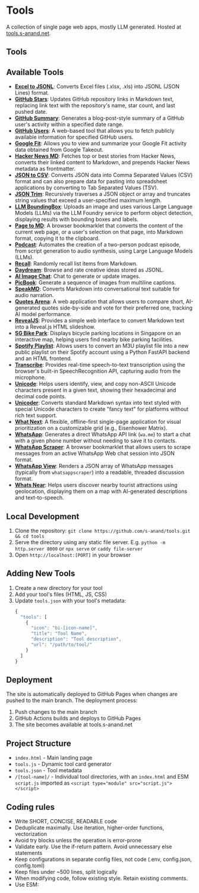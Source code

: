 # Tools

A collection of single page web apps, mostly LLM generated. Hosted at [tools.s-anand.net](./https://tools.s-anand.net).

## Tools

## Available Tools

- **[Excel to JSONL](./excel2jsonl/)**: Converts Excel files (.xlsx, .xls) into JSONL (JSON Lines) format.
- **[GitHub Stars](./githubstars/)**: Updates GitHub repository links in Markdown text, replacing link text with the repository's name, star count, and last pushed date.
- **[GitHub Summary](./githubsummary/)**: Generates a blog-post-style summary of a GitHub user's activity within a specified date range.
- **[GitHub Users](./githubusers/)**: A web-based tool that allows you to fetch publicly available information for specified GitHub users.
- **[Google Fit](./googlefit/)**: Allows you to view and summarize your Google Fit activity data obtained from Google Takeout.
- **[Hacker News MD](./hackernewsmd/)**: Fetches top or best stories from Hacker News, converts their linked content to Markdown, and prepends Hacker News metadata as frontmatter.
- **[JSON to CSV](./json2csv/)**: Converts JSON data into Comma Separated Values (CSV) format and can also prepare data for pasting into spreadsheet applications by converting to Tab Separated Values (TSV).
- **[JSON Trim](./jsontrim/)**: Recursively traverses a JSON object or array and truncates string values that exceed a user-specified maximum length.
- **[LLM BoundingBox](./llmboundingbox/)**: Uploads an image and uses various Large Language Models (LLMs) via the LLM Foundry service to perform object detection, displaying results with bounding boxes and labels.
- **[Page to MD](./page2md/)**: A browser bookmarklet that converts the content of the current web page, or a user's selection on that page, into Markdown format, copying it to the clipboard.
- **[Podcast](./podcast/)**: Automates the creation of a two-person podcast episode, from script generation to audio synthesis, using Large Language Models (LLMs).
- **[Recall](./recall/)**: Randomly recall list items from Markdown.
- **[Daydream](./daydream/)**: Browse and rate creative ideas stored as JSONL.
- **[AI Image Chat](./imagegen/)**: Chat to generate or update images.
- **[PicBook](./picbook/)**: Generate a sequence of images from multiline captions.
- **[SpeakMD](./speakmd/)**: Converts Markdown into conversational text suitable for audio narration.
- **[Quotes Arena](./quotesarena/)**: A web application that allows users to compare short, AI-generated quotes side-by-side and vote for their preferred one, tracking AI model performance.
- **[RevealJS](./revealjs/)**: Provides a simple web interface to convert Markdown text into a Reveal.js HTML slideshow.
- **[SG Bike Park](./sgbikepark/)**: Displays bicycle parking locations in Singapore on an interactive map, helping users find nearby bike parking facilities.
- **[Spotify Playlist](./spotifyplaylist/)**: Allows users to convert an M3U playlist file into a new public playlist on their Spotify account using a Python FastAPI backend and an HTML frontend.
- **[Transcribe](./transcribe/)**: Provides real-time speech-to-text transcription using the browser's built-in SpeechRecognition API, capturing audio from the microphone.
- **[Unicode](./unicode/)**: Helps users identify, view, and copy non-ASCII Unicode characters present in a given text, showing their hexadecimal and decimal code points.
- **[Unicoder](./unicoder/)**: Converts standard Markdown syntax into text styled with special Unicode characters to create "fancy text" for platforms without rich text support.
- **[What Next](./whatnext/)**: A flexible, offline-first single-page application for visual prioritization on a customizable grid (e.g., Eisenhower Matrix).
- **[WhatsApp](./whatsapp/)**: Generates a direct WhatsApp API link (`wa.me`) to start a chat with a given phone number without needing to save it to contacts.
- **[WhatsApp Scraper](./whatsappscraper/)**: A browser bookmarklet that allows users to scrape messages from an active WhatsApp Web chat session into JSON format.
- **[WhatsApp View](./whatsappview/)**: Renders a JSON array of WhatsApp messages (typically from `whatsappscraper`) into a readable, threaded discussion format.
- **[Whats Near](./whatsnear/)**: Helps users discover nearby tourist attractions using geolocation, displaying them on a map with AI-generated descriptions and text-to-speech.

## Local Development

1. Clone the repository: `git clone https://github.com/s-anand/tools.git && cd tools`
2. Serve the directory using any static file server. E.g. `python -m http.server 8000` or `npx serve` or `caddy file-server`
3. Open `http://localhost:[PORT]` in your browser

## Adding New Tools

1. Create a new directory for your tool
2. Add your tool's files (HTML, JS, CSS)
3. Update `tools.json` with your tool's metadata:
   ```js
   {
     "tools": [
       {
         "icon": "bi-[icon-name]",
         "title": "Tool Name",
         "description": "Tool description",
         "url": "/path/to/tool/"
       }
     ]
   }
   ```

## Deployment

The site is automatically deployed to GitHub Pages when changes are pushed to the main branch. The deployment process:

1. Push changes to the main branch
2. GitHub Actions builds and deploys to GitHub Pages
3. The site becomes available at tools.s-anand.net

## Project Structure

- `index.html` - Main landing page
- `tools.js` - Dynamic tool card generator
- `tools.json` - Tool metadata
- `/[tool-name]/` - Individual tool directories, with an `index.html` and ESM `script.js` imported as `<script type="module" src="script.js"></script>`

## Coding rules

- Write SHORT, CONCISE, READABLE code
- Deduplicate maximally. Use iteration, higher-order functions, vectorization
- Avoid try blocks unless the operation is error-prone
- Validate early. Use the if-return pattern. Avoid unnecessary else statements
- Keep configurations in separate config files, not code (.env, config.json, config.toml)
- Keep files under ~500 lines, split logically
- When modifying code, follow existing style. Retain existing comments.
- Use ESM: <script type="module">
- No TypeScript. Only JavaScript
- Use MODERN JavaScript. Minimize libraries
- Use hyphenated HTML class/ID names (id="user-id" not id="userId")
- For single line if / for statements, avoid { blocks }
- Show errors to the user (beautifully). Avoid console.error()
- Use .insertAdjacentHTML / .replaceChildren (or lit-html). Avoid document.createElement
- Use Bootstrap classes for CSS. Avoid custom CSS
- Use D3 for data visualization
- Add a favicon like in /index.html
- Use [saveform](./https://www.npmjs.com/package/saveform) to save form data, like in githubsummary/
- Let users pick their own OpenAI API key / base like in podcast/
- Use [asyncllm](./https://www.npmjs.com/package/asyncllm) to stream LLM calls
- Import common code from common/ and keep JSON/CSV conversions, error reporting, LLM calls, etc. in common/
- When in doubt, check other tools and follow the same style
- Lint using `npm run lint`

## License

[MIT](./LICENSE)

